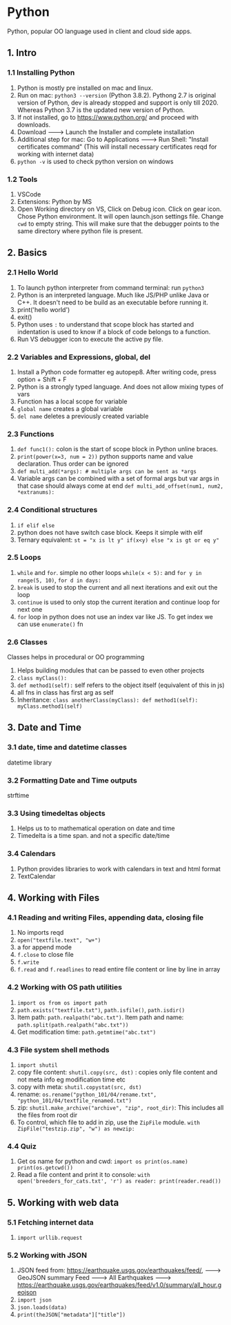 # Python
Python, popular OO language used in client and cloud side apps.

## 1. Intro
### 1.1 Installing Python
1. Python is mostly pre installed on mac and linux.
2. Run on mac: `python3 --version` (Python 3.8.2). Pythong 2.7 is original version of Python, dev is already stopped and support is only till 2020. Whereas Python 3.7 is the updated new version of Python.
3. If not installed, go to https://www.python.org/ and proceed with downloads.
4. Download ---> Launch the Installer and complete installation
5. Additional step for mac: Go to Applications ---> Run Shell: "Install certificates command" (This will install necessary certificates reqd for working with internet data)
6. `python -v` is used to check python version on windows

### 1.2 Tools
1. VSCode
2. Extensions: Python by MS
3. Open Working directory on VS, Click on Debug icon. Click on gear icon. Chose Python environment. It will open launch.json settings file. Change `cwd` to empty string. This will make sure that the debugger points to the same directory where python file is present.

## 2. Basics
### 2.1 Hello World
1. To launch python interpreter from command terminal: run `python3`
2. Python is an interpreted language. Much like JS/PHP unlike Java or C++. It doesn't need to be build as an executable before running it.
3. print('hello world')
4. exit()
5. Python uses `:` to understand that scope block has started and indentation is used to know if a block of code belongs to a function.
6. Run VS debugger icon to execute the active py file.

### 2.2 Variables and Expressions, global, del
1. Install a Python code formatter eg autopep8. After writing code, press option + Shift + F
2. Python is a strongly typed language. And does not allow mixing types of vars
3. Function has a local scope for variable
4. `global name` creates a global variable
5. `del name` deletes a previously created variable

### 2.3 Functions
1. `def func1():` colon is the start of scope block in Python unline braces.
2. `print(power(x=3, num = 2))` python supports name and value declaration. Thus order can be ignored
3. `def multi_add(*args): # multiple args can be sent as *args`
4. Variable args can be combined with a set of formal args but var args in that case should always come at end `def multi_add_offset(num1, num2, *extranums):`

### 2.4 Conditional structures
1. `if elif else`
2. python does not have switch case block. Keeps it simple with elif
3. Ternary equivalent: `st = "x is lt y" if(x<y) else "x is gt or eq y"`

### 2.5 Loops
1. `while` and `for`. simple no other loops `while(x < 5):` and `for y in range(5, 10)`, `for d in days:`
2. `break` is used to stop the current and all next iterations and exit out the loop
3. `continue` is used to only stop the current iteration and continue loop for next one
4. `for` loop in python does not use an index var like JS. To get index we can use `enumerate()` fn

### 2.6 Classes
Classes helps in procedural or OO programming
1. Helps building modules that can be passed to even other projects
2. `class myClass():`
3. `def method1(self):` self refers to the object itself (equivalent of this in js)
4. all fns in class has first arg as self
5. Inheritance: `class anotherClass(myClass): def method1(self): myClass.method1(self)`

## 3. Date and Time
### 3.1 date, time and datetime classes
datetime library

### 3.2 Formatting Date and Time outputs
strftime

### 3.3 Using timedeltas objects
1. Helps us to to mathematical operation on date and time
2. Timedelta is a time span. and not a specific date/time

### 3.4 Calendars
1. Python provides libraries to work with calendars in text and html format
2. TextCalendar

## 4. Working with Files
### 4.1 Reading and writing Files, appending data, closing file
1. No imports reqd
2. `open("textfile.text", "w+")`
3. a for append mode
4. `f.close` to close file
5. `f.write`
6. `f.read` and `f.readlines` to read entire file content or line by line in array

### 4.2 Working with OS path utilities
1. `import os from os import path`
2. `path.exists("textfile.txt")`, `path.isfile()`, `path.isdir()`
3. Item path: `path.realpath("abc.txt")`. Item path and name: `path.split(path.realpath("abc.txt"))`
4. Get modification time: `path.getmtime("abc.txt")`

### 4.3 File system shell methods
1. `import shutil`
2. copy file content: `shutil.copy(src, dst)` : copies only file content and not meta info eg modification time etc
3. copy with meta: `shutil.copystat(src, dst)`
4. rename: `os.rename("python_101/04/rename.txt", "python_101/04/textfile_renamed.txt")`
5. zip: `shutil.make_archive("archive", "zip", root_dir)`: This includes all the files from root dir
6. To control, which file to add in zip, use the `ZipFile` module. `with ZipFile("testzip.zip", "w") as newzip:`

### 4.4 Quiz
1. Get os name for python and cwd: `import os print(os.name) print(os.getcwd())`
2. Read a file content and print it to console: 
    `with open('breeders_for_cats.txt', 'r') as reader: print(reader.read())`

## 5. Working with web data
### 5.1 Fetching internet data
1. `import urllib.request`

### 5.2 Working with JSON
1. JSON feed from: https://earthquake.usgs.gov/earthquakes/feed/, ---> GeoJSON summary Feed ---> All Earthquakes ---> https://earthquake.usgs.gov/earthquakes/feed/v1.0/summary/all_hour.geojson
2. `import json`
3. `json.loads(data)`
4. `print(theJSON["metadata"]["title"])`